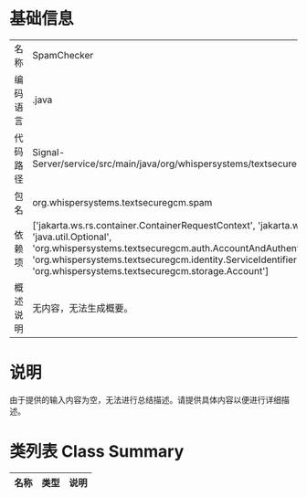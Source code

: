 # 基础信息

|      |      |
|------|------|
| 名称 | SpamChecker |
| 编码语言 | .java |
| 代码路径 | Signal-Server/service/src/main/java/org/whispersystems/textsecuregcm/spam/SpamChecker.java |
| 包名 | org.whispersystems.textsecuregcm.spam |
| 依赖项 | ['jakarta.ws.rs.container.ContainerRequestContext', 'jakarta.ws.rs.core.Response', 'java.util.Optional', 'org.whispersystems.textsecuregcm.auth.AccountAndAuthenticatedDeviceHolder', 'org.whispersystems.textsecuregcm.identity.ServiceIdentifier', 'org.whispersystems.textsecuregcm.storage.Account'] |
| 概述说明 | 无内容，无法生成概要。 |

# 说明

由于提供的输入内容为空，无法进行总结描述。请提供具体内容以便进行详细描述。

# 类列表 Class Summary

| 名称   | 类型  | 说明 |
|-------|------|-------------|




